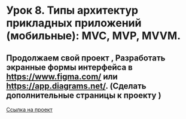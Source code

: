 # Урок 8. Типы архитектур прикладных приложений (мобильные): MVC, MVP, MVVM.
## Продолжаем свой проект , Разработать экранные формы интерфейса в https://www.figma.com/ или https://app.diagrams.net/. (Сделать дополнительные страницы к проекту )
[Ссылка на проект](https://www.figma.com/file/G9Pm51AFxtAFUnm5SFkUUA/Prototype?type=whiteboard&node-id=0-1&t=XlsAYyI0WjGa0aTj-0)
